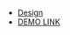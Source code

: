 - [Design](https://www.figma.com/file/dFbqcI4YVgXAYNV0jNU9oq/Test-work-for-developers?node-id=0%3A71)
- [DEMO LINK](https://sasha-kozlovskyy.github.io/AVAKEN/)
